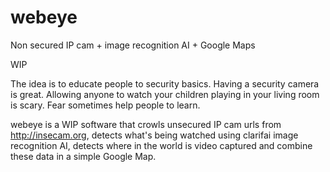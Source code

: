 # webeye
Non secured IP cam + image recognition AI + Google Maps

WIP

The idea is to educate people to security basics. Having a security camera is great. Allowing anyone to watch your children playing in your living room is scary.
Fear sometimes help people to learn.

webeye is a WIP software that crowls unsecured IP cam urls from http://insecam.org, detects what's being watched using clarifai image recognition AI, detects where in the world is video captured and combine these data in a simple Google Map.
